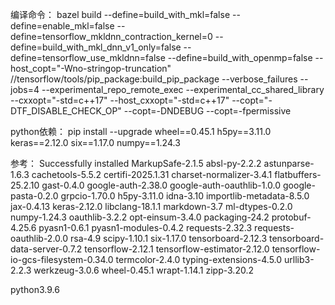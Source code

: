 编译命令：
bazel build --define=build_with_mkl=false --define=enable_mkl=false --define=tensorflow_mkldnn_contraction_kernel=0 --define=build_with_mkl_dnn_v1_only=false --define=tensorflow_use_mkldnn=false --define=build_with_openmp=false --host_copt="-Wno-stringop-truncation" //tensorflow/tools/pip_package:build_pip_package --verbose_failures --jobs=4 --experimental_repo_remote_exec --experimental_cc_shared_library --cxxopt="-std=c++17" --host_cxxopt="-std=c++17" --copt="-DTF_DISABLE_CHECK_OP" --copt=-DNDEBUG --copt=-fpermissive

python依赖：
pip install --upgrade wheel==0.45.1 h5py==3.11.0 keras==2.12.0 six==1.17.0 numpy==1.24.3

参考：
Successfully installed MarkupSafe-2.1.5 absl-py-2.2.2 astunparse-1.6.3 cachetools-5.5.2 certifi-2025.1.31 charset-normalizer-3.4.1 flatbuffers-25.2.10 gast-0.4.0 google-auth-2.38.0 google-auth-oauthlib-1.0.0 google-pasta-0.2.0 grpcio-1.70.0 h5py-3.11.0 idna-3.10 importlib-metadata-8.5.0 jax-0.4.13 keras-2.12.0 libclang-18.1.1 markdown-3.7 ml-dtypes-0.2.0 numpy-1.24.3 oauthlib-3.2.2 opt-einsum-3.4.0 packaging-24.2 protobuf-4.25.6 pyasn1-0.6.1 pyasn1-modules-0.4.2 requests-2.32.3 requests-oauthlib-2.0.0 rsa-4.9 scipy-1.10.1 six-1.17.0 tensorboard-2.12.3 tensorboard-data-server-0.7.2 tensorflow-2.12.1 tensorflow-estimator-2.12.0 tensorflow-io-gcs-filesystem-0.34.0 termcolor-2.4.0 typing-extensions-4.5.0 urllib3-2.2.3 werkzeug-3.0.6 wheel-0.45.1 wrapt-1.14.1 zipp-3.20.2

python3.9.6
